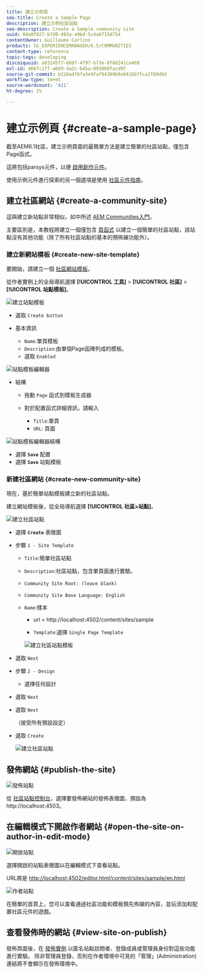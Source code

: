 ```yaml
---
title: 建立示例頁
seo-title: Create a Sample Page
description: 建立示例社區站點
seo-description: Create a Sample community site
uuid: 04a8f027-b7d8-493a-a9bd-5c4a6715d754
contentOwner: Guillaume Carlino
products: SG_EXPERIENCEMANAGER/6.5/COMMUNITIES
content-type: reference
topic-tags: developing
discoiquuid: a03145f7-6697-4797-b73e-6f8d241ce469
exl-id: d66fc1ff-a669-4a2c-b45a-093060facd97
source-git-commit: b220adf6fa3e9faf94389b9a9416b7fca2f89d9d
workflow-type: tm+mt
source-wordcount: '411'
ht-degree: 2%

---
```


# 建立示例頁 {#create-a-sample-page}

截至AEM6.1社區，建立示例頁面的最簡單方法是建立簡單的社區站點，僅包含Page函式。

這將包括parsys元件，以便 [啟用創作元件](basics.md#accessing-communities-components)。

使用示例元件進行探索的另一個選項是使用 [社區元件指南](components-guide.md)。

## 建立社區網站 {#create-a-community-site}

這與建立新站點非常相似，如中所述 [AEM Communities入門](getting-started.md)。

主要區別是，本教程將建立一個僅包含 [頁函式](functions.md#page-function) 以建立一個簡單的社區站點，該站點沒有其他功能（除了所有社區站點的基本的預佈線功能外）。

### 建立新網站模板 {#create-new-site-template}

要開始，請建立一個 [社區網站模板](sites.md)。

從作者實例上的全局導航選擇 **[!UICONTROL 工具]** > **[!UICONTROL 社區]** > **[!UICONTROL 站點模板]**。

![建立站點模板](assets/create-site-template1.png)

* 選取 `Create button`
* 基本資訊

   * `Name`:單頁模板
   * `Description`:由單個Page函陣列成的模板。
   * 選取 `Enabled`

![站點模板編輯器](assets/site-template-editor.png)

* 結構

   * 拖動 `Page` 函式到模板生成器
   * 對於配置函式詳細資訊，請輸入

      * `Title`:單頁
      * `URL`: 頁面

![站點模板編輯器結構](assets/site-template-editor1.png)

* 選擇 **`Save`** 配置
* 選擇 **`Save`** 站點模板

### 新建社區網站 {#create-new-community-site}

現在，基於簡單站點模板建立新的社區站點。

建立網站模板後，從全局導航選擇 **[!UICONTROL 社區>站點]**。

![建立社區站點](assets/create-community-site1.png)

* 選擇 **`Create`** 表徵圖

* 步驟 `1 - Site Template`

   * `Title`:簡單社區站點
   * `Description`:社區站點，包含單頁面進行實驗。
   * `Community Site Root: (leave blank)`
   * `Community Site Base Language: English`
   * `Name`:樣本

      * url = http://localhost:4502/content/sites/sample

      * `Template`:選擇 `Single Page Template`

      ![建立社區站點模板](assets/create-community-site-template.png)


* 選取 `Next`
* 步驟 `2 - Design`

   * 選擇任何設計

* 選取 `Next`
* 選取 `Next`

   （接受所有預設設定）

* 選取 `Create`

   ![建立社區站點](assets/create-community-site.png)

## 發佈網站 {#publish-the-site}

![發佈站點](assets/publish-site.png)

從 [社區站點控制台](sites-console.md)，選擇要發佈網站的發佈表徵圖，預設為http://localhost:4503。

## 在編輯模式下開啟作者網站 {#open-the-site-on-author-in-edit-mode}

![開放站點](assets/open-site.png)

選擇開啟的站點表徵圖以在編輯模式下查看站點。

URL將是 [http://localhost:4502/editor.html/content/sites/sample/en.html](http://localhost:4502/editor.html/content/sites/sample/en.html)

![作者站點](assets/author-site.png)

在簡單的首頁上，您可以查看通過社區功能和模板預先佈線的內容，並玩添加和配置社區元件的遊戲。

## 查看發佈時的網站 {#view-site-on-publish}

發佈頁面後，在 [發佈實例](http://localhost:4503/content/sites/sample/en.html) 以匿名站點訪問者、登錄成員或管理員身份對這些功能進行實驗。 除非管理員登錄，否則在作者環境中可見的「管理」(Administration)連結將不會顯示在發佈環境中。
